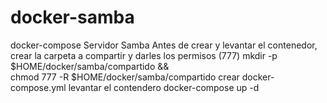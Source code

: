 # docker-samba
docker-compose Servidor Samba
Antes de crear y levantar el contenedor, crear la carpeta a compartir y darles los permisos (777)
mkdir -p $HOME/docker/samba/compartido && \
chmod 777 -R $HOME/docker/samba/compartido
crear docker-compose.yml
levantar el contendero
docker-compose up -d
